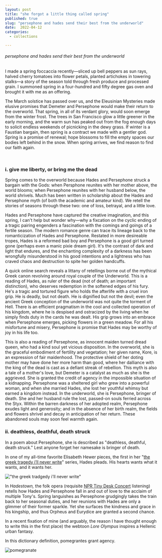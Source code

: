```yaml
---
layout: post
title: "she forgot a little thing called spring"
published: true
slug: "persephone and hades send their best from the underworld"
date:  2022-04-12
categories:
  - collections

---
```


###### *persephone and hades send their best from the underworld*

I made a spring foccaccia recently—sliced up bell peppers as sun rays, halved cherry tomatoes into flower petals, planted artichokes in towering stalks—a story of the season told through fresh produce and processed grain. I summoned spring in a four-hundred and fifty degree gas oven and brought it with me as an offering. 

The March solstice has passed over us, and the Eleusinian Mysteries made elusive promises that Demeter and Persephone would make their return to the overworld. That spring, in all of its verdant glory, would soon emerge from the winter frost. The trees in San Francisco glow a little greener in the early morning, and the warm sun has peaked out from the fog enough days to solicit endless weekends of picnicking in the dewy grass. If winter is a Faustian bargain, then spring is a contract we made with a gentler god. Spring is a promise of renewal; hope blossoms to fill the empty spaces our bodies left behind in the snow. When spring arrives, we find reason to find our faith again.

<!--more-->

<br/>

### i. give me liberty, or bring me the dead

Spring comes to the overworld because Hades and Persephone struck a bargain with the Gods: when Persphone reunites with her mother above, the world blooms; when Persephone reunites with her husband below, the world shrivels. Much has been written in scholarship about the Hades and Persephone myth (of both the academic and amateur kind). We retell the stories of seasons through these two: one of loss, betrayal, and a little love.

Hades and Persephone have captured the creative imagination, and this spring, I can't help but wonder why—why a fixcation on the cyclic ending of a tragic pairing engenders a fascination with the comings and goings of a fertile season. The modern romance genre can trace its lineage back to the romanticization of Hades and Persephone. Restated in more desireable tropes, Hades is a reformed bad boy and Persephone is a good girl turned gone (perhaps even a manic pixie dream girl). It's the contrast of dark and light that endures, and the enchanting complexity of a darkness has been wrongfully misunderstood in his good intentions and a lightness who has craved chaos and destruction to spite her golden handcuffs. 

A quick online search reveals a littany of retellings borne out of the mythical Greek canon revolving around royal couple of the Underworld. This is a reading of Hades, as ruler of the dead (not of death; an important distinction), who deserves redemption in the softened edges of his fury. He's a tragic and tortured figure who holds the afterlife with a cruel iron grip. He is deadly, but not death. He is dignified but not the devil; even the ancient Greek conception of the underworld was not quite the torment of Hell. There is an efficient pragmatism in the cool and collected operation of his kingdom, where he is despised and ostracized by the living when he simply finds duty in the cards he was dealt. His grip grows into an embrace when Persephone emerges, picking flowers in a green meadow. For all his misfortune and misery, Persephone is promise that Hades may be worthy of joy in his life too.

This is also a reading of Persephone, as innocent maiden turned dread queen, who had a kind soul yet vicious disposition. In the overworld, she is the graceful embodiment of fertility and vegetation; her given name, Kore, is an expression of fair maidenhood. The protective shield of her doting mother may have done her more harm than good, where her dalliance with the king of the dead is cast as a defiant streak of rebellion. This myth is also a tale of a mother's love, but Demeter is a catalyst as much as she is the aggrieved. She is granted the credit of agency in the impossible situation of a kidnapping. Persephone was a sheltered girl who grew into a powerful woman, and when she married Hades, she lost her youthful whimsy but earned a kingdom instead. In the underworld, she is Persephone, bringer of death. She and her husband rule the lost, passed-on souls ferried across the Styx. Within the barren darkness of her adopted realm, Persephone exudes light and generosity; and in the absence of her birth realm, the fields and flowers shrivel and decay in anticipation of her return. These abandoned souls may soon feel warmth again.





### ii. deathless, deathful, death struck

In a poem about Persephone, she is described as "deathless, deathful, death struck." Lest anyone forget her namesake is bringer of death.

In one of my all-time favorite Elisabeth Hewer pieces, the first in her "[the greek tragedy i’ll never write](https://elisabethhewer.co.uk/post/133202476251/hades-you-look-like-the-summer-sun-i-could-live. )" series, Hades pleads. His hearts wants what it wants, and it wants her. 

!["the greek tradgedy i'll never write"](https://snipboard.io/hbHgER.jpg)

In *Hadestown,* the folk opera (requisite [NPR Tiny Desk Concert](https://elisabethhewer.co.uk/post/133202476251/hades-you-look-like-the-summer-sun-i-could-live) listening) retells how Hades and Persephone fall in and out of love to the acclaim of multiple Tony's. Spring languishes as Persephone grudgingly takes the train back to her seasonal duties, and her reunions with Hades are only a glimmer of their former sparkle. Yet she surfaces the kindness and grace in his kingship, and thus Orpheus and Eurydice are granted a second chance.

In a recent fixation of mine (and arguably, the reason I have thought enough to write this in the first place) the webtoon *Lore Olympus* inspires a Hellenic urban fantasy.

In this dictionary definition, pomegrantes grant agency.

![pomegranate](https://64.media.tumblr.com/340150cf70e15fa3ce8aaa1ceb30110f/tumblr_nuxlmlVEQ81ue441bo1_r1_500.png)

